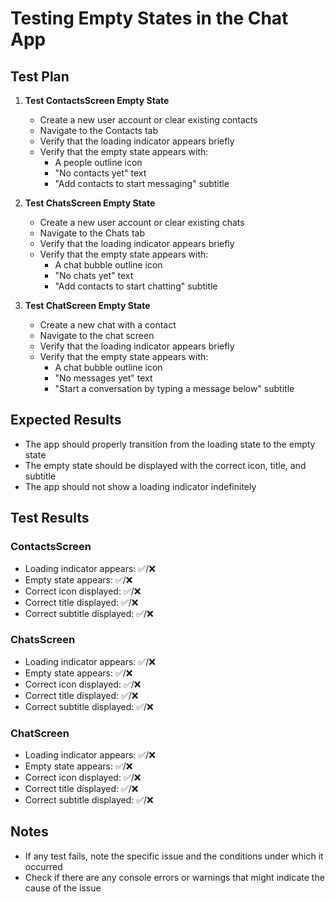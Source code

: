 # Testing Empty States in the Chat App

## Test Plan

1. **Test ContactsScreen Empty State**
   - Create a new user account or clear existing contacts
   - Navigate to the Contacts tab
   - Verify that the loading indicator appears briefly
   - Verify that the empty state appears with:
     - A people outline icon
     - "No contacts yet" text
     - "Add contacts to start messaging" subtitle

2. **Test ChatsScreen Empty State**
   - Create a new user account or clear existing chats
   - Navigate to the Chats tab
   - Verify that the loading indicator appears briefly
   - Verify that the empty state appears with:
     - A chat bubble outline icon
     - "No chats yet" text
     - "Add contacts to start chatting" subtitle

3. **Test ChatScreen Empty State**
   - Create a new chat with a contact
   - Navigate to the chat screen
   - Verify that the loading indicator appears briefly
   - Verify that the empty state appears with:
     - A chat bubble outline icon
     - "No messages yet" text
     - "Start a conversation by typing a message below" subtitle

## Expected Results

- The app should properly transition from the loading state to the empty state
- The empty state should be displayed with the correct icon, title, and subtitle
- The app should not show a loading indicator indefinitely

## Test Results

### ContactsScreen
- Loading indicator appears: ✅/❌
- Empty state appears: ✅/❌
- Correct icon displayed: ✅/❌
- Correct title displayed: ✅/❌
- Correct subtitle displayed: ✅/❌

### ChatsScreen
- Loading indicator appears: ✅/❌
- Empty state appears: ✅/❌
- Correct icon displayed: ✅/❌
- Correct title displayed: ✅/❌
- Correct subtitle displayed: ✅/❌

### ChatScreen
- Loading indicator appears: ✅/❌
- Empty state appears: ✅/❌
- Correct icon displayed: ✅/❌
- Correct title displayed: ✅/❌
- Correct subtitle displayed: ✅/❌

## Notes

- If any test fails, note the specific issue and the conditions under which it occurred
- Check if there are any console errors or warnings that might indicate the cause of the issue
